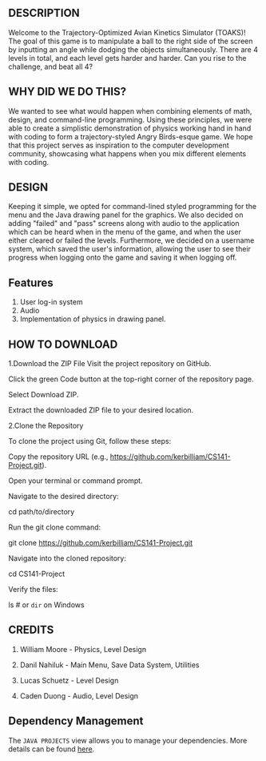 ## DESCRIPTION
Welcome to the Trajectory-Optimized Avian Kinetics Simulator (TOAKS)! The goal of this game is to manipulate a ball to the right side of the screen by inputting an angle while dodging the objects simultaneously. There are 4 levels in total, and each level gets harder and harder. Can you rise to the challenge, and beat all 4?

## WHY DID WE DO THIS?
We wanted to see what would happen when combining elements of math, design, and command-line programming. Using these principles, we were able to create a simplistic demonstration of physics working hand in hand with coding to form a trajectory-styled Angry Birds-esque game. We hope that this project serves as inspiration to the computer development community, showcasing what happens when you mix different elements with coding.

## DESIGN
Keeping it simple, we opted for command-lined styled programming for the menu and the Java drawing panel for the graphics. We also decided on adding "failed" and "pass" screens along with audio to the application which can be heard when in the menu of the game, and when the user either cleared or failed the levels. Furthermore, we decided on a username system, which saved the user's information, allowing the user to see their progress when logging onto the game and saving it when logging off.  

## Features
1. User log-in system
2. Audio
3. Implementation of physics in drawing panel.

## HOW TO DOWNLOAD
1.Download the ZIP File
Visit the project repository on GitHub.

Click the green Code button at the top-right corner of the repository page.

Select Download ZIP.

Extract the downloaded ZIP file to your desired location.

2.Clone the Repository

To clone the project using Git, follow these steps:

Copy the repository URL (e.g., https://github.com/kerbilliam/CS141-Project.git).

Open your terminal or command prompt.

Navigate to the desired directory:

cd path/to/directory

Run the git clone command:

git clone https://github.com/kerbilliam/CS141-Project.git

Navigate into the cloned repository:

cd CS141-Project

Verify the files:

ls # or `dir` on Windows

## CREDITS 
1. William Moore - Physics, Level Design

2. Danil Nahiluk - Main Menu, Save Data System, Utilities

3. Lucas Schuetz - Level Design

4. Caden Duong - Audio, Level Design

## Dependency Management

The `JAVA PROJECTS` view allows you to manage your dependencies. More details can be found [here](https://github.com/microsoft/vscode-java-dependency#manage-dependencies).
